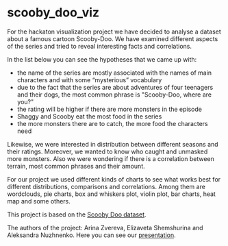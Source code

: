 # scooby_doo_viz

For the hackaton visualization project we have decided to analyse a dataset about a famous cartoon Scooby-Doo.
We have examined different aspects of the series and tried to reveal interesting facts and correlations.

In the list below you can see the hypotheses that we came up with:
- the name of the series are mostly associated with the names of main characters and with some “mysterious” vocabulary 
- due to the fact that the series are about adventures of four teenagers and their dogs, the most common phrase is "Scooby-Doo, where are you?"
- the rating will be higher if there are more monsters in the episode 
- Shaggy and Scooby eat the most food in the series 
- the more monsters there are to catch, the more food the characters need

Likewise, we were interested in distribution between different seasons and their ratings. Moreover, we wanted to know who caught and unmasked more monsters. Also we were wondering if there is a correlation between terrain, most common phrases and their amount. 

For our project we used different kinds of charts to see what works best for different distributions, comparisons and correlations. 
Among them are wordclouds, pie charts, box and whiskers plot, violin plot, bar charts, heat map and some others. 

This project is based on the [Scooby Doo dataset](https://github.com/rfordatascience/tidytuesday/blob/master/data/2021/2021-07-13/readme.md).

The authors of the project: Arina Zvereva, Elizaveta Shemshurina and Aleksandra Nuzhnenko.
Here you can see our [presentation](https://docs.google.com/presentation/d/1d48KqtrZTcl-wiTFfJ1Z0I6-H3vzGL6U_TW4CzvvCLU/edit?usp=sharing).
